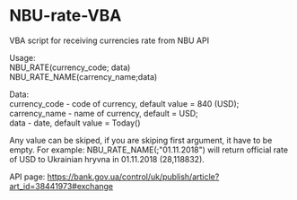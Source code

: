 # NBU-rate-VBA
VBA script for receiving currencies rate from NBU API

Usage: \
NBU_RATE(currency_code; data)\
NBU_RATE_NAME(carrency_name;data)

Data:\
currency_code - code of currency, default value = 840 (USD);\
carrency_name - name of currency, default = USD; \
data - date, default value = Today()

Any value can be skiped, if you are skiping first argument, it have to be empty. For example: NBU_RATE_NAME(;"01.11.2018") will return official rate of USD to Ukrainian hryvna in 01.11.2018 (28,118832).

API page: https://bank.gov.ua/control/uk/publish/article?art_id=38441973#exchange
